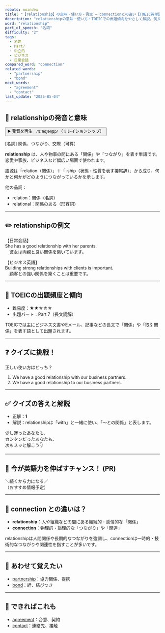 ```yaml
---
robots: noindex
title: "【relationship】の意味・使い方・例文 ― connectionとの違い【TOEIC英単語】"
description: "relationshipの意味・使い方・TOEICでの出題傾向をやさしく解説。例文・クイズ付きでconnectionとの違いもわかりやすく学べます。"
word: "relationship"
part_of_speech: "名詞"
difficulty: "2"
tags:
  - 名詞
  - Part7
  - 中立的
  - ビジネス
  - 日常会話
compared_word: "connection"
related_words:
  - "partnership"
  - "bond"
next_words:
  - "agreement"
  - "contact"
last_update: "2025-05-04"
---
```


## 🔰 relationshipの発音と意味

<button class="play-audio" onclick="playTTS('relationship')">
  <span class="play-audio-main">
    ▶️ 発音を再生　/rɪˈleɪʃənʃɪp/
  </span>
  <span class="play-audio-sub">
    （リレイションシップ）
  </span>
</button>

[名詞] 関係、つながり、交際（可算）

**relationship** は、人や物事の間にある「関係」や「つながり」を表す単語です。恋愛や家族、ビジネスなど幅広い場面で使われます。

語源は「relation（関係）」＋「-ship（状態・性質を表す接尾辞）」から成り、何かと何かがどのようにつながっているかを示します。

他の品詞：  
- relation：関係（名詞）
- relational：関係のある（形容詞）

---

## ✏️ relationshipの例文

【日常会話】  
She has a good relationship with her parents.  
　彼女は両親と良い関係を築いています。

【ビジネス英語】  
Building strong relationships with clients is important.  
　顧客との強い関係を築くことは重要です。

---

## 🎯 TOEICの出題頻度と傾向

- 難易度：★★☆☆☆
- 出題パート：Part 7（長文読解）

TOEICでは主にビジネス文書やEメール、記事などの長文で「関係」や「取引関係」を表す語として出題されます。

---

## ❓ クイズに挑戦！

正しい使い方はどっち？

1. We have a good relationship with our business partners.  
2. We have a good relationship to our business partners.

---

## ✅ クイズの答えと解説

- 正解：**1**
- 解説：relationshipは「with」と一緒に使い、「～との関係」と表します。

少し迷ったあなたも、  
カンタンだったあなたも、  
次もスッと解こう👇️

---

## 🚀 今が英語力を伸ばすチャンス！ (PR)

<div class="info-center">
＼続くから力になる／<br>  
（おすすめ情報予定）
</div>

---

## 🤔  connection との違いは？

- **relationship**：人や組織などの間にある継続的・感情的な「関係」
- **[connection](/word/connection/)**：物理的・論理的な「つながり」や「関連」

relationshipは人間関係や長期的なつながりを強調し、connectionは一時的・技術的なつながりや関連性を指すことが多いです。

---

## 🧩 あわせて覚えたい

- [partnership](/word/partnership/)：協力関係、提携
- [bond](/word/bond/)：絆、結びつき

---

## 📖 できればこれも

- [agreement](/word/agreement/)：合意、契約
- [contact](/word/contact/)：連絡先、接触

<!-- cvid: aid27_bid33 -->
